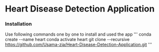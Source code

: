 # Heart Disease Detection Application
### Installation

Use following commands one by one to install and used the app
'''
conda create --name heart
conda activate heart
git clone --recursive https://github.com/Usama-zia/Heart-Disease-Detection-Application.git 
'''
